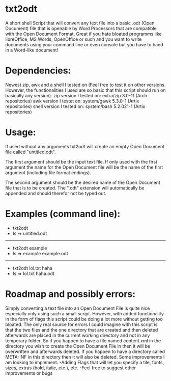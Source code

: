 # txt2odt
A short shell Script that will convert any text file into a basic .odt (Open Document) file that is openable by Word Processors that are compatible with the Open Document Format. 
Great if you hate bloated programms like libreOffice, MS Words, OpenOffice or such and you want to write documents using your command line or even console but you have to hand in a Word-like document!

# Dependencies:
Newest zip, awk and a shell I tested on (Feel free to test it on other versions. However, the functionalities I used are so basic that this script should run on basically any version).
zip version I tested on: extra/zip 3.0-11 (Arch repositories)
awk version I testet on: system/gawk 5.3.0-1 (Artix repositories)
shell version I tested on: system/bash 5.2.021-1 (Artix repositories)

# Usage:
If used without any arguments txt2odt will create an empty Open Document file called "untitled.odt".

The first argument should be the input text file. If only used with the first argument the name for the Open Document file will be the name of the first argument (including file format endings).

The second argument should be the desired name of the Open Document file that is to be created. The ".odt" extension will automatically be appended and should therefor not be typed out.

# Examples (command line):
+ txt2odt
+ ls
=> untitled.odt
---
+ txt2odt example
+ ls
=> example example.odt
---
+ txt2odt lol.txt haha
+ ls
=> lol.txt haha.odt

# Roadmap and possibly errors:
Simply converting a text file into an Open Document File is quite nice especially only using such a small script. However, with added functionality in the form of flags this script could be doing a lot more without getting too bloated.
The only real source for errors I could imagine with this script is that the two files and the one directory that are created and then deleted afterwards are placed in the current working directory and not in any temporary folder. So if you happen to have a file named content.xml in the directory you wish to create the Open Document File in then it will be overwritten and afterwards deleted. If you happen to have a directory called META-INF in this directory then it will also be deleted.
Some improvements I am looking to implement:
-Adding Flags that will let you specify a tile, fonts, sizes, extras (bold, italic, etc.), etc.
-Feel free to suggest other improvements or bugs
